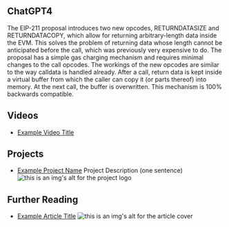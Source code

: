 ## ChatGPT4

The EIP-211 proposal introduces two new opcodes, RETURNDATASIZE and RETURNDATACOPY, which allow for returning arbitrary-length data inside the EVM. This solves the problem of returning data whose length cannot be anticipated before the call, which was previously very expensive to do. The proposal has a simple gas charging mechanism and requires minimal changes to the call opcodes. The workings of the new opcodes are similar to the way calldata is handled already. After a call, return data is kept inside a virtual buffer from which the caller can copy it (or parts thereof) into memory. At the next call, the buffer is overwritten. This mechanism is 100% backwards compatible.

## Videos

- [Example Video Title](https://www.youtube.com/watch?v=TDGq4aeevgY)

## Projects

- [Example Project Name](https://xxxx.xxx/xxxxx) Project Description (one sentence) ![this is an img's alt for the project logo](https://xxxx.xxx/project-logo.xxx)

## Further Reading

- [Example Article Title](https://xxxx.xxx/xxxxx) ![this is an img's alt for the article cover](https://xxxx.xxx/article-cover.xxx)
